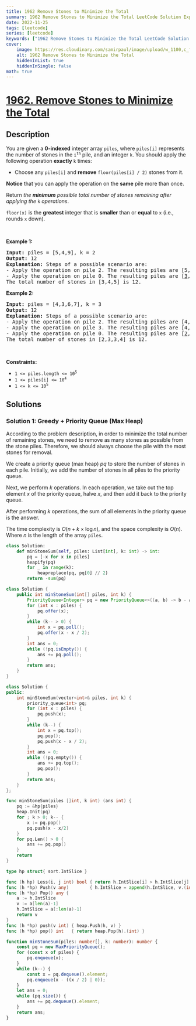 ```yaml
---
title: 1962 Remove Stones to Minimize the Total
summary: 1962 Remove Stones to Minimize the Total LeetCode Solution Explained
date: 2022-11-25
tags: [leetcode]
series: [leetcode]
keywords: ["1962 Remove Stones to Minimize the Total LeetCode Solution Explained in all languages", "1962 Remove Stones to Minimize the Total", "LeetCode", "leetcode solution in Python3 C++ Java Go PHP Ruby Swift TypeScript Rust C# JavaScript C", "GeeksforGeeks", "InterviewBit", "Coding Ninjas", "HackerRank", "HackerEarth", "CodeChef", "TopCoder", "AlgoExpert", "freeCodeCamp", "Codeforces", "GitHub", "AtCoder", "Samir Paul"]
cover:
    image: https://res.cloudinary.com/samirpaul/image/upload/w_1100,c_fit,co_rgb:FFFFFF,l_text:Arial_75_bold:1962 Remove Stones to Minimize the Total - Solution Explained/problem-solving.webp
    alt: 1962 Remove Stones to Minimize the Total
    hiddenInList: true
    hiddenInSingle: false
math: true
---
```



# [1962. Remove Stones to Minimize the Total](https://leetcode.com/problems/remove-stones-to-minimize-the-total)


## Description

<p>You are given a <strong>0-indexed</strong> integer array <code>piles</code>, where <code>piles[i]</code> represents the number of stones in the <code>i<sup>th</sup></code> pile, and an integer <code>k</code>. You should apply the following operation <strong>exactly</strong> <code>k</code> times:</p>

<ul>
	<li>Choose any <code>piles[i]</code> and <strong>remove</strong> <code>floor(piles[i] / 2)</code> stones from it.</li>
</ul>

<p><strong>Notice</strong> that you can apply the operation on the <strong>same</strong> pile more than once.</p>

<p>Return <em>the <strong>minimum</strong> possible total number of stones remaining after applying the </em><code>k</code><em> operations</em>.</p>

<p><code>floor(x)</code> is the <b>greatest</b> integer that is <strong>smaller</strong> than or <strong>equal</strong> to <code>x</code> (i.e., rounds <code>x</code> down).</p>

<p>&nbsp;</p>
<p><strong class="example">Example 1:</strong></p>

<pre>
<strong>Input:</strong> piles = [5,4,9], k = 2
<strong>Output:</strong> 12
<strong>Explanation:</strong>&nbsp;Steps of a possible scenario are:
- Apply the operation on pile 2. The resulting piles are [5,4,<u>5</u>].
- Apply the operation on pile 0. The resulting piles are [<u>3</u>,4,5].
The total number of stones in [3,4,5] is 12.
</pre>

<p><strong class="example">Example 2:</strong></p>

<pre>
<strong>Input:</strong> piles = [4,3,6,7], k = 3
<strong>Output:</strong> 12
<strong>Explanation:</strong>&nbsp;Steps of a possible scenario are:
- Apply the operation on pile 2. The resulting piles are [4,3,<u>3</u>,7].
- Apply the operation on pile 3. The resulting piles are [4,3,3,<u>4</u>].
- Apply the operation on pile 0. The resulting piles are [<u>2</u>,3,3,4].
The total number of stones in [2,3,3,4] is 12.
</pre>

<p>&nbsp;</p>
<p><strong>Constraints:</strong></p>

<ul>
	<li><code>1 &lt;= piles.length &lt;= 10<sup>5</sup></code></li>
	<li><code>1 &lt;= piles[i] &lt;= 10<sup>4</sup></code></li>
	<li><code>1 &lt;= k &lt;= 10<sup>5</sup></code></li>
</ul>

## Solutions

### Solution 1: Greedy + Priority Queue (Max Heap)

According to the problem description, in order to minimize the total number of remaining stones, we need to remove as many stones as possible from the stone piles. Therefore, we should always choose the pile with the most stones for removal.

We create a priority queue (max heap) $pq$ to store the number of stones in each pile. Initially, we add the number of stones in all piles to the priority queue.

Next, we perform $k$ operations. In each operation, we take out the top element $x$ of the priority queue, halve $x$, and then add it back to the priority queue.

After performing $k$ operations, the sum of all elements in the priority queue is the answer.

The time complexity is $O(n + k \times \log n)$, and the space complexity is $O(n)$. Where $n$ is the length of the array `piles`.

<!-- tabs:start -->

```python
class Solution:
    def minStoneSum(self, piles: List[int], k: int) -> int:
        pq = [-x for x in piles]
        heapify(pq)
        for _ in range(k):
            heapreplace(pq, pq[0] // 2)
        return -sum(pq)
```

```java
class Solution {
    public int minStoneSum(int[] piles, int k) {
        PriorityQueue<Integer> pq = new PriorityQueue<>((a, b) -> b - a);
        for (int x : piles) {
            pq.offer(x);
        }
        while (k-- > 0) {
            int x = pq.poll();
            pq.offer(x - x / 2);
        }
        int ans = 0;
        while (!pq.isEmpty()) {
            ans += pq.poll();
        }
        return ans;
    }
}
```

```cpp
class Solution {
public:
    int minStoneSum(vector<int>& piles, int k) {
        priority_queue<int> pq;
        for (int x : piles) {
            pq.push(x);
        }
        while (k--) {
            int x = pq.top();
            pq.pop();
            pq.push(x - x / 2);
        }
        int ans = 0;
        while (!pq.empty()) {
            ans += pq.top();
            pq.pop();
        }
        return ans;
    }
};
```

```go
func minStoneSum(piles []int, k int) (ans int) {
	pq := &hp{piles}
	heap.Init(pq)
	for ; k > 0; k-- {
		x := pq.pop()
		pq.push(x - x/2)
	}
	for pq.Len() > 0 {
		ans += pq.pop()
	}
	return
}

type hp struct{ sort.IntSlice }

func (h hp) Less(i, j int) bool { return h.IntSlice[i] > h.IntSlice[j] }
func (h *hp) Push(v any)        { h.IntSlice = append(h.IntSlice, v.(int)) }
func (h *hp) Pop() any {
	a := h.IntSlice
	v := a[len(a)-1]
	h.IntSlice = a[:len(a)-1]
	return v
}
func (h *hp) push(v int) { heap.Push(h, v) }
func (h *hp) pop() int   { return heap.Pop(h).(int) }
```

```ts
function minStoneSum(piles: number[], k: number): number {
    const pq = new MaxPriorityQueue();
    for (const x of piles) {
        pq.enqueue(x);
    }
    while (k--) {
        const x = pq.dequeue().element;
        pq.enqueue(x - ((x / 2) | 0));
    }
    let ans = 0;
    while (pq.size()) {
        ans += pq.dequeue().element;
    }
    return ans;
}
```

<!-- tabs:end -->

<!-- end -->
